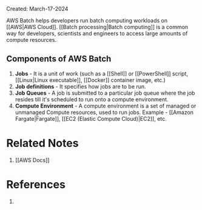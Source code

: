 Created: March-17-2024

AWS Batch helps developers run batch computing workloads on [[AWS|AWS Cloud]]. [[Batch processing|Batch computing]] is a common way for developers, scientists and engineers to access large amounts of compute resources.
## Components of AWS Batch

1. **Jobs** - It is a unit of work (such as a [[Shell]] or [[PowerShell]] script, [[Linux|Linux executable]], [[Docker]] container image, etc.)
2. **Job definitions** - It specifies how jobs are to be run.
3. **Job Queues** - A job is submitted to a particular job queue where the job resides till it's scheduled to run onto a compute environment.
4. **Compute Environment** - A compute environment is a set of managed or unmanaged Compute resources, used to run jobs. Example - [[Amazon Fargate|Fargate]], [[EC2 (Elastic Compute Cloud)|EC2]], etc.
# Related Notes

1. [[AWS Docs]]
# References

1. 
